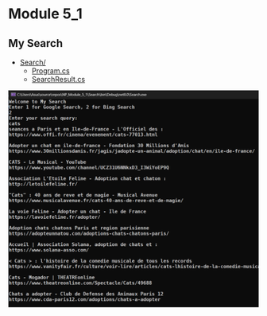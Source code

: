 # Module 5_1

## My Search

- [Search/](Search/)
  - [Program.cs](Search/Program.cs)
  - [SearchResult.cs](Search/SearchResult.cs)

<p align="center" >
    <img src="images/search.png">
</p>
